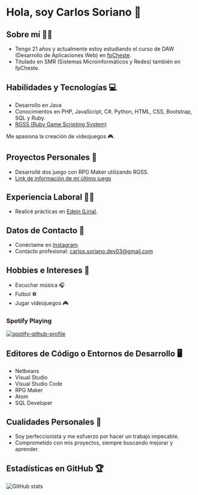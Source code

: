 # Hola, soy Carlos Soriano 👋

## Sobre mí 🧑‍💻
- Tengo 21 años y actualmente estoy estudiando el curso de DAW (Desarrollo de Aplicaciones Web) en [fpCheste](https://www.fpcheste.com/joomla/index.php/es/).
- Titulado en SMR (Sistemas Microinformáticos y Redes) también en fpCheste.

## Habilidades y Tecnologías 💻
- Desarrollo en Java
- Conocimientos en PHP, JavaScript, C#, Python, HTML, CSS, Bootstrap, SQL y  Ruby.
- [RGSS (Ruby Game Scripting System)](https://whackahack.com/wiki/RGSS)

Me apasiona la creación de videojuegos 🎮.

## Proyectos Personales 🚀
- Desarrollé dos juego con RPG Maker utilizando RGSS.
- [Link de información de mi último juego](https://pokemontemporaldelta.blogspot.com/2022/12/pokemontemporaldelta.html)

## Experiencia Laboral 👷‍♂️
- Realicé prácticas en [Edein (Liria)](https://edein.com/).

## Datos de Contacto 📱
- Conéctame en [Instagram](https://www.instagram.com/carlossoriano03/).
- Contacto profesional: carlos.soriano.dev03@gmail.com

## Hobbies e Intereses 💸
- Escuchar música 🎧
- Futbol ⚽
- Jugar videojuegos 🎮

### Spotify Playing
[![spotify-github-profile](https://spotify-github-profile.vercel.app/api/view?uid=ntl5qc18a2r2q6kynlf5i5yni&cover_image=true&theme=default&show_offline=false&background_color=000000&interchange=true&bar_color=0ed408&bar_color_cover=false)](https://spotify-github-profile.vercel.app/api/view?uid=ntl5qc18a2r2q6kynlf5i5yni&redirect=true)

## Editores de Código o Entornos de Desarrollo 🖥
- Netbeans
- Visual Studio
- Visual Studio Code
- RPG Maker
- Atom
- SQL Developer

## Cualidades Personales 🌟
- Soy perfeccionista y me esfuerzo por hacer un trabajo impecable.
- Comprometido con mis proyectos, siempre buscando mejorar y aprender.

## Estadísticas en GitHub 🏆
![GitHub stats](https://github-readme-stats.vercel.app/api?username=Carlos7678&show_icons=true&hide_border=true)
